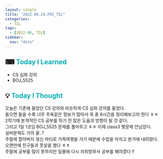 ```yaml
---
layout: single
title: "2022.06.24.FRI_TIL"
categories:
  - TIL
tags:
  - [2022-06, TIL]
sidebar:
  nav: "docs"
---
```


## ⌨ <a style="color:#00adb5">Today I Learned</a>

- CS 심화 강의
- BOJ_5525

## 💡 <a style="color:#00adb5">Today I Thought</a>

오늘은 기존에 들었던 CS 강의와 비슷하게 CS 심화 강의를 들었다.<br>
들으면 들을 수록 너무 주옥같은 정보가 많아서 꼭 총 6시간을 정리해보고자 한다 ㅎㅎ<br>
2학기때 본격적인 CS 공부를 하기 전 많은 도움과 방향이 될 것 같다.<br>
그리고 1일 1코딩 BOJ_5525 문제를 풀어주고 ㅎㅎ 이제 class3 몇문제 안남았다.<br>
실버문제도 거의 끝..? <br>
주말에 할아버지 생신 파티로 가족여행을 가기 때문에 수업을 마치고 본가에 내려왔다.<br>
오랜만에 친구들과 풋살을 했다 ㅎㅎ<br>
주말에 공부를 많이 못하지만 일욜에 다시 자취방와서 공부를 해야겠다 !!
